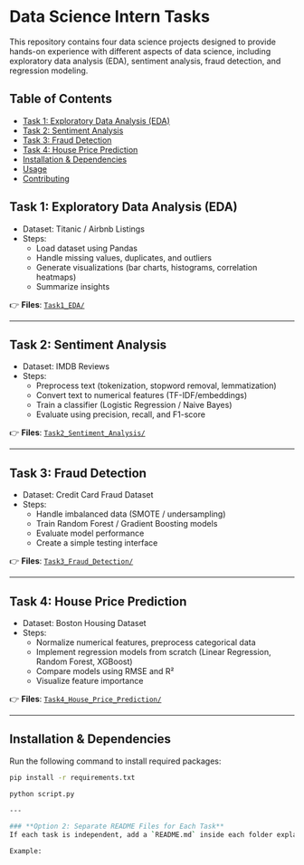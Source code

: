 # Data Science Intern Tasks

This repository contains four data science projects designed to provide hands-on experience with different aspects of data science, including exploratory data analysis (EDA), sentiment analysis, fraud detection, and regression modeling.

## Table of Contents
- [Task 1: Exploratory Data Analysis (EDA)](#task-1-exploratory-data-analysis-eda)
- [Task 2: Sentiment Analysis](#task-2-sentiment-analysis)
- [Task 3: Fraud Detection](#task-3-fraud-detection)
- [Task 4: House Price Prediction](#task-4-house-price-prediction)
- [Installation & Dependencies](#installation--dependencies)
- [Usage](#usage)
- [Contributing](#contributing)

## **Task 1: Exploratory Data Analysis (EDA)**
- Dataset: Titanic / Airbnb Listings  
- Steps:
  - Load dataset using Pandas
  - Handle missing values, duplicates, and outliers
  - Generate visualizations (bar charts, histograms, correlation heatmaps)
  - Summarize insights

👉 **Files**: [`Task1_EDA/`](Task1_EDA/)

---

## **Task 2: Sentiment Analysis**
- Dataset: IMDB Reviews  
- Steps:
  - Preprocess text (tokenization, stopword removal, lemmatization)
  - Convert text to numerical features (TF-IDF/embeddings)
  - Train a classifier (Logistic Regression / Naive Bayes)
  - Evaluate using precision, recall, and F1-score

👉 **Files**: [`Task2_Sentiment_Analysis/`](Task2_Sentiment_Analysis/)

---

## **Task 3: Fraud Detection**
- Dataset: Credit Card Fraud Dataset  
- Steps:
  - Handle imbalanced data (SMOTE / undersampling)
  - Train Random Forest / Gradient Boosting models
  - Evaluate model performance
  - Create a simple testing interface

👉 **Files**: [`Task3_Fraud_Detection/`](Task3_Fraud_Detection/)

---

## **Task 4: House Price Prediction**
- Dataset: Boston Housing Dataset  
- Steps:
  - Normalize numerical features, preprocess categorical data
  - Implement regression models from scratch (Linear Regression, Random Forest, XGBoost)
  - Compare models using RMSE and R²
  - Visualize feature importance

👉 **Files**: [`Task4_House_Price_Prediction/`](Task4_House_Price_Prediction/)

---

## Installation & Dependencies
Run the following command to install required packages:

```bash
pip install -r requirements.txt

python script.py

---

### **Option 2: Separate README Files for Each Task**
If each task is independent, add a `README.md` inside each folder explaining the specific project.

Example:



